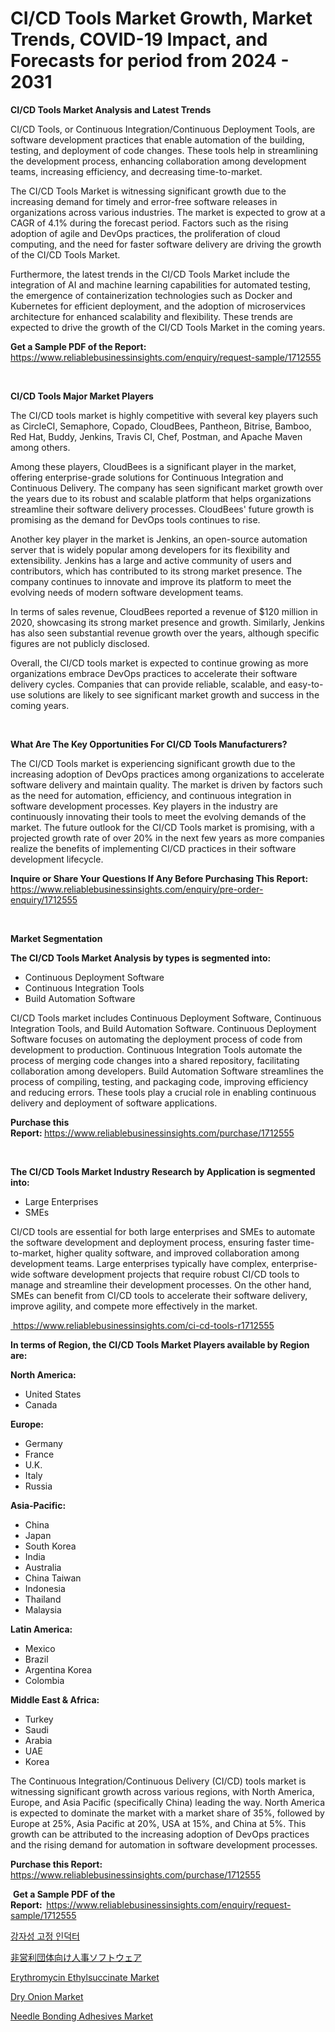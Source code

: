 <p><h1>CI/CD Tools Market Growth, Market Trends, COVID-19 Impact, and Forecasts for period from 2024 - 2031</h1></p><p><strong>CI/CD Tools Market Analysis and Latest Trends</strong></p>
<p><p>CI/CD Tools, or Continuous Integration/Continuous Deployment Tools, are software development practices that enable automation of the building, testing, and deployment of code changes. These tools help in streamlining the development process, enhancing collaboration among development teams, increasing efficiency, and decreasing time-to-market.</p><p>The CI/CD Tools Market is witnessing significant growth due to the increasing demand for timely and error-free software releases in organizations across various industries. The market is expected to grow at a CAGR of 4.1% during the forecast period. Factors such as the rising adoption of agile and DevOps practices, the proliferation of cloud computing, and the need for faster software delivery are driving the growth of the CI/CD Tools Market.</p><p>Furthermore, the latest trends in the CI/CD Tools Market include the integration of AI and machine learning capabilities for automated testing, the emergence of containerization technologies such as Docker and Kubernetes for efficient deployment, and the adoption of microservices architecture for enhanced scalability and flexibility. These trends are expected to drive the growth of the CI/CD Tools Market in the coming years.</p></p>
<p><strong>Get a Sample PDF of the Report:&nbsp;</strong> <a href="https://www.reliablebusinessinsights.com/enquiry/request-sample/1712555">https://www.reliablebusinessinsights.com/enquiry/request-sample/1712555</a></p>
<p>&nbsp;</p>
<p><strong>CI/CD Tools Major Market Players</strong></p>
<p><p>The CI/CD tools market is highly competitive with several key players such as CircleCI, Semaphore, Copado, CloudBees, Pantheon, Bitrise, Bamboo, Red Hat, Buddy, Jenkins, Travis CI, Chef, Postman, and Apache Maven among others. </p><p>Among these players, CloudBees is a significant player in the market, offering enterprise-grade solutions for Continuous Integration and Continuous Delivery. The company has seen significant market growth over the years due to its robust and scalable platform that helps organizations streamline their software delivery processes. CloudBees' future growth is promising as the demand for DevOps tools continues to rise.</p><p>Another key player in the market is Jenkins, an open-source automation server that is widely popular among developers for its flexibility and extensibility. Jenkins has a large and active community of users and contributors, which has contributed to its strong market presence. The company continues to innovate and improve its platform to meet the evolving needs of modern software development teams.</p><p>In terms of sales revenue, CloudBees reported a revenue of $120 million in 2020, showcasing its strong market presence and growth. Similarly, Jenkins has also seen substantial revenue growth over the years, although specific figures are not publicly disclosed.</p><p>Overall, the CI/CD tools market is expected to continue growing as more organizations embrace DevOps practices to accelerate their software delivery cycles. Companies that can provide reliable, scalable, and easy-to-use solutions are likely to see significant market growth and success in the coming years.</p></p>
<p>&nbsp;</p>
<p><strong>What Are The Key Opportunities For CI/CD Tools Manufacturers?</strong></p>
<p><p>The CI/CD Tools market is experiencing significant growth due to the increasing adoption of DevOps practices among organizations to accelerate software delivery and maintain quality. The market is driven by factors such as the need for automation, efficiency, and continuous integration in software development processes. Key players in the industry are continuously innovating their tools to meet the evolving demands of the market. The future outlook for the CI/CD Tools market is promising, with a projected growth rate of over 20% in the next few years as more companies realize the benefits of implementing CI/CD practices in their software development lifecycle.</p></p>
<p><strong>Inquire or Share Your Questions If Any Before Purchasing This Report:</strong> <a href="https://www.reliablebusinessinsights.com/enquiry/pre-order-enquiry/1712555">https://www.reliablebusinessinsights.com/enquiry/pre-order-enquiry/1712555</a></p>
<p>&nbsp;</p>
<p><strong>Market Segmentation</strong></p>
<p><strong>The CI/CD Tools Market Analysis by types is segmented into:</strong></p>
<p><ul><li>Continuous Deployment Software</li><li>Continuous Integration Tools</li><li>Build Automation Software</li></ul></p>
<p><p>CI/CD Tools market includes Continuous Deployment Software, Continuous Integration Tools, and Build Automation Software. Continuous Deployment Software focuses on automating the deployment process of code from development to production. Continuous Integration Tools automate the process of merging code changes into a shared repository, facilitating collaboration among developers. Build Automation Software streamlines the process of compiling, testing, and packaging code, improving efficiency and reducing errors. These tools play a crucial role in enabling continuous delivery and deployment of software applications.</p></p>
<p><strong>Purchase this Report:&nbsp;</strong><a href="https://www.reliablebusinessinsights.com/purchase/1712555">https://www.reliablebusinessinsights.com/purchase/1712555</a></p>
<p>&nbsp;</p>
<p><strong>The CI/CD Tools Market Industry Research by Application is segmented into:</strong></p>
<p><ul><li>Large Enterprises</li><li>SMEs</li></ul></p>
<p><p>CI/CD tools are essential for both large enterprises and SMEs to automate the software development and deployment process, ensuring faster time-to-market, higher quality software, and improved collaboration among development teams. Large enterprises typically have complex, enterprise-wide software development projects that require robust CI/CD tools to manage and streamline their development processes. On the other hand, SMEs can benefit from CI/CD tools to accelerate their software delivery, improve agility, and compete more effectively in the market.</p></p>
<p><a href="https://www.reliablebusinessinsights.com/ci-cd-tools-r1712555">&nbsp;https://www.reliablebusinessinsights.com/ci-cd-tools-r1712555</a></p>
<p><strong>In terms of Region, the CI/CD Tools Market Players available by Region are:</strong></p>
<p>
    <p> <strong> North America: </strong>
        <ul>
            <li>United States</li>
            <li>Canada</li>
        </ul>
        </p> 
    <p> <strong> Europe: </strong>
        <ul>
            <li>Germany</li>
            <li>France</li>
            <li>U.K.</li>
            <li>Italy</li>
            <li>Russia</li>
        </ul>
        </p> 
    <p> <strong> Asia-Pacific: </strong>
        <ul>
            <li>China</li>
            <li>Japan</li>
            <li>South Korea</li>
            <li>India</li>
            <li>Australia</li>
            <li>China Taiwan</li>
            <li>Indonesia</li>
            <li>Thailand</li>
            <li>Malaysia</li>
        </ul>
        </p> 
    <p> <strong> Latin America: </strong>
        <ul>
            <li>Mexico</li>
            <li>Brazil</li>
            <li>Argentina Korea</li>
            <li>Colombia</li>
        </ul>
        </p> 
    <p> <strong> Middle East & Africa: </strong>
        <ul>
            <li>Turkey</li>
            <li>Saudi</li>
            <li>Arabia</li>
            <li>UAE</li>
            <li>Korea</li>
        </ul>
    </p>
    </p>
<p><p>The Continuous Integration/Continuous Delivery (CI/CD) tools market is witnessing significant growth across various regions, with North America, Europe, and Asia Pacific (specifically China) leading the way. North America is expected to dominate the market with a market share of 35%, followed by Europe at 25%, Asia Pacific at 20%, USA at 15%, and China at 5%. This growth can be attributed to the increasing adoption of DevOps practices and the rising demand for automation in software development processes.</p></p>
<p><strong>Purchase this Report: </strong><a href="https://www.reliablebusinessinsights.com/purchase/1712555">https://www.reliablebusinessinsights.com/purchase/1712555</a></p>
<p>&nbsp;<strong>Get a Sample PDF of the Report:&nbsp;&nbsp;</strong><a href="https://www.reliablebusinessinsights.com/enquiry/request-sample/1712555">https://www.reliablebusinessinsights.com/enquiry/request-sample/1712555</a></p>
<p><strong></strong></p>
<p><p><a href="https://github.com/hasanrajibul387/Market-Research-Report-List-1/blob/main/9455548123816.md">강자성 고정 인덕터</a></p><p><a href="https://github.com/avwofrml53535/Market-Research-Report-List-2/blob/main/3340101127366.md">非営利団体向け人事ソフトウェア</a></p><p><a href="https://github.com/ashepherd82/Market-Research-Report-List-5/blob/main/erythromycin-ethylsuccinate-market.md">Erythromycin Ethylsuccinate Market</a></p><p><a href="https://issuu.com/reportprime-2/docs/dry-onion-market-size-2030.pptx">Dry Onion Market</a></p><p><a href="https://github.com/LeilaniWyman2021/Market-Research-Report-List-1/blob/main/needle-bonding-adhesives-market.md">Needle Bonding Adhesives Market</a></p></p>